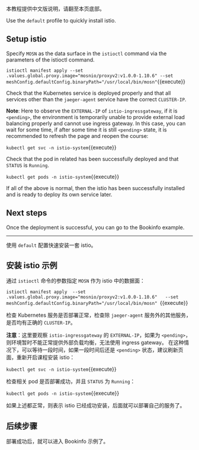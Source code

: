 本教程提供中文版说明，请翻至本页底部。

Use the `default` profile to quickly install istio.

## Setup istio

Specify `MOSN` as the data surface in the `istioctl` command via the parameters of the istioctl command.

`istioctl manifest apply --set .values.global.proxy.image="mosnio/proxyv2:v1.0.0-1.10.6" --set meshConfig.defaultConfig.binaryPath="/usr/local/bin/mosn"`{{execute}}

Check that the Kubernetes service is deployed properly and that all services other than the `jaeger-agent` service have the correct `CLUSTER-IP`.

**Note**: Here to observe the `EXTERNAL-IP` of `istio-ingressgateway`, if it is `<pending>`, the environment is temporarily unable to provide external load balancing properly and cannot use ingress gateway. In this case, you can wait for some time, if after some time it is still `<pending>` state, it is recommended to refresh the page and reopen the course:

`kubectl get svc -n istio-system`{{execute}}

Check that the pod in related has been successfully deployed and that `STATUS` is `Running`.

`kubectl get pods -n istio-system`{{execute}}

If all of the above is normal, then the istio has been successfully installed and is ready to deploy its own service later.

## Next steps

Once the deployment is successful, you can go to the Bookinfo example.

---

使用 `default` 配置快速安装一套 istio。

## 安装 istio 示例

通过 `istioctl` 命令的参数指定 `MOSN` 作为 istio 中的数据面：

`istioctl manifest apply  --set .values.global.proxy.image="mosnio/proxyv2:v1.0.0-1.10.6"   --set meshConfig.defaultConfig.binaryPath="/usr/local/bin/mosn" `{{execute}}

检查 Kubernetes 服务是否部署正常，检查除 `jaeger-agent` 服务外的其他服务，是否均有正确的 `CLUSTER-IP`。

**注意**：这里要观察 `istio-ingressgateway` 的 `EXTERNAL-IP`，如果为 `<pending>`，则环境暂时不能正常提供外部负载均衡，无法使用 ingress gateway。 在这种情况下，可以等待一段时间，如果一段时间后还是 `<pending>` 状态，建议刷新页面，重新开启课程安装 istio：

`kubectl get svc -n istio-system`{{execute}}

检查相关 pod 是否部署成功，并且 `STATUS` 为 `Running`：

`kubectl get pods -n istio-system`{{execute}}

如果上述都正常，则表示 istio 已经成功安装，后面就可以部署自己的服务了。

## 后续步骤

部署成功后，就可以进入 Bookinfo 示例了。
